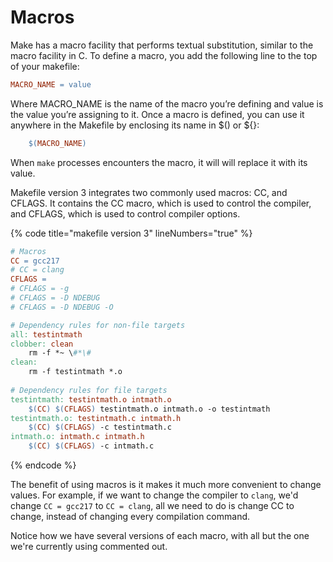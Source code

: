 # Macros

Make has a macro facility that performs textual substitution, similar to the macro facility in C. To define a macro, you add the following line to the top of your makefile:

```makefile
MACRO_NAME = value
```

Where MACRO_NAME is the name of the macro you’re defining and value is the value you’re assigning to it. Once a macro is defined, you can use it anywhere in the Makefile by enclosing its name in $() or ${}:

```makefile
    $(MACRO_NAME)
```

When `make` processes encounters the macro, it will will replace it with its value.


Makefile version 3 integrates two commonly used macros: CC, and CFLAGS. It contains the CC macro, which is used to control the compiler, and CFLAGS, which is used to control compiler options. 

{% code title="makefile version 3" lineNumbers="true" %}
```makefile
# Macros
CC = gcc217
# CC = clang
CFLAGS =
# CFLAGS = -g
# CFLAGS = -D NDEBUG
# CFLAGS = -D NDEBUG -O

# Dependency rules for non-file targets
all: testintmath
clobber: clean
    rm -f *~ \#*\#
clean:
    rm -f testintmath *.o
    
# Dependency rules for file targets
testintmath: testintmath.o intmath.o
    $(CC) $(CFLAGS) testintmath.o intmath.o -o testintmath
testintmath.o: testintmath.c intmath.h
    $(CC) $(CFLAGS) -c testintmath.c
intmath.o: intmath.c intmath.h
    $(CC) $(CFLAGS) -c intmath.c
```
{% endcode %}

The benefit of using macros is it makes it much more convenient to change values. For example, if we want to change the compiler to `clang`, we'd change `CC = gcc217` to `CC = clang`, all we need to do is change CC to change, instead of changing every compilation command. 

Notice how we have several versions of each macro, with all but the one we're currently using commented out.&#x20;
